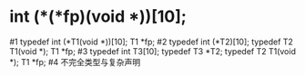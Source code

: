 #	int (*(*fp)(void *))[10];
#1	typedef int (*T1(void *))[10];
	T1 *fp;
#2	typedef int (*T2)[10];
	typedef T2 T1(void *);
	T1 *fp;
#3	typedef int T3[10];
	typedef T3 *T2;
	typedef T2 T1(void *);
	T1 *fp;
#4	不完全类型与复杂声明
